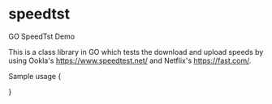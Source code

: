 # speedtst
GO SpeedTst Demo

This is a class library in GO which tests the download and upload speeds by using Ookla's https://www.speedtest.net/ and Netflix's https://fast.com/.

Sample usage
{

}
